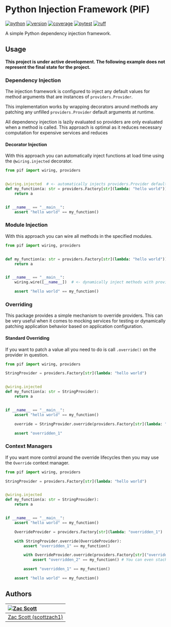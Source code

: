 # Python Injection Framework (PIF)

[![python](https://github.com/scottzach1/Python-Injector-Framework/blob/gh-pages/python.svg?raw=true)](https://github.com/scottzach1/Python-Injector-Framework/)
[![version](https://github.com/scottzach1/Python-Injector-Framework/blob/gh-pages/version.svg?raw=true)](https://github.com/scottzach1/Python-Injector-Framework/)
[![coverage](https://github.com/scottzach1/Python-Injector-Framework/blob/gh-pages/coverage.svg?raw=true)](https://github.com/scottzach1/Python-Injector-Framework/)
[![pytest](https://github.com/scottzach1/Python-Injector-Framework/blob/gh-pages/pytest.svg?raw=true)](https://github.com/scottzach1/Python-Injector-Framework/)
[![ruff](https://github.com/scottzach1/Python-Injector-Framework/blob/gh-pages/ruff.svg?raw=true)](https://github.com/scottzach1/Python-Injector-Framework/)

A simple Python dependency injection framework.

## Usage

**This project is under active development. The following example does not represent the final state for the project.**

### Dependency Injection

The injection framework is configured to inject any default values for method arguments that are instances
of `providers.Provider`.

This implementation works by wrapping decorators around methods any patching any unfilled `providers.Provider` default
arguments at runtime.

All dependency injection is lazily evaluated so providers are only evaluated when a method is called. This approach is
optimal as it reduces necessary computation for expensive services and reduces

#### Decorator Injection

With this approach you can automatically inject functions at load time using the `@wiring.injected` decorator.

```python
from pif import wiring, providers


@wiring.injected  # <- automatically injects providers.Provider default arguments!
def my_function(a: str = providers.Factory[str](lambda: "hello world")):
    return a


if __name__ == "__main__":
    assert "hello world" == my_function()
```

### Module Injection

With this approach you can wire all methods in the specified modules.

```python
from pif import wiring, providers


def my_function(a: str = providers.Factory[str](lambda: "hello world")):
    return a


if __name__ == "__main__":
    wiring.wire([__name__])  # <- dynamically inject methods with providers.Provider default arguments!

    assert "hello world" == my_function()
```

### Overriding

This package provides a simple mechanism to override providers. This can be very useful when it comes to mocking
services for testing or dynamically patching application behavior based on application configuration.

#### Standard Overriding

If you want to patch a value all you need to do is call `.override()` on the provider in question.

```python
from pif import wiring, providers

StringProvider = providers.Factory[str](lambda: "hello world")


@wiring.injected
def my_function(a: str = StringProvider):
    return a


if __name__ == "__main__":
    assert "hello world" == my_function()

    override = StringProvider.override(providers.Factory[str](lambda: "overridden_1"))

    assert "overridden_1"
```

### Context Managers

If you want more control around the override lifecycles then you may use the `Override` context manager.

```python
from pif import wiring, providers

StringProvider = providers.Factory[str](lambda: "hello world")


@wiring.injected
def my_function(a: str = StringProvider):
    return a


if __name__ == "__main__":
    assert "hello world" == my_function()

    OverrideProvider = providers.Factory[str](lambda: "overridden_1")

    with StringProvider.override(OverrideProvider):
        assert "overridden_1" == my_function()

        with OverrideProvider.override(providers.Factory[str]("overridden_2")):
            assert "overridden_2" == my_function() # You can even stack overrides!!

        assert "overridden_1" == my_function()

    assert "hello world" == my_function()
```

## Authors

| [![Zac Scott](https://avatars.githubusercontent.com/u/38968222?s=128&v=4)](https://github.com/scottzach1) |
|:----------------------------------------------------------------------------------------------------------|
| [Zac Scott (scottzach1)](https://github.com/scottzach1)                                                   |
